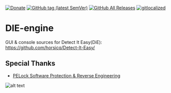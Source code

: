 [![Donate](https://img.shields.io/badge/Donate-PayPal-green.svg)](https://www.paypal.com/cgi-bin/webscr?cmd=_s-xclick&hosted_button_id=NF3FBD3KHMXDN)
[![GitHub tag (latest SemVer)](https://img.shields.io/github/tag/horsicq/DIE-engine.svg)](http://ntinfo.biz)
[![GitHub All Releases](https://img.shields.io/github/downloads/horsicq/DIE-engine/total.svg)](http://ntinfo.biz)
[![gitlocalized ](https://gitlocalize.com/repo/4736/whole_project/badge.svg)](https://gitlocalize.com/repo/4736/whole_project?utm_source=badge)

# DIE-engine
GUI & console sources for Detect It Easy(DiE): https://github.com/horsicq/Detect-It-Easy/

## Special Thanks

- [PELock Software Protection & Reverse Engineering](https://www.pelock.com)

![alt text](https://github.com/horsicq/Detect-It-Easy/blob/master/mascots/logo.png "logo")

